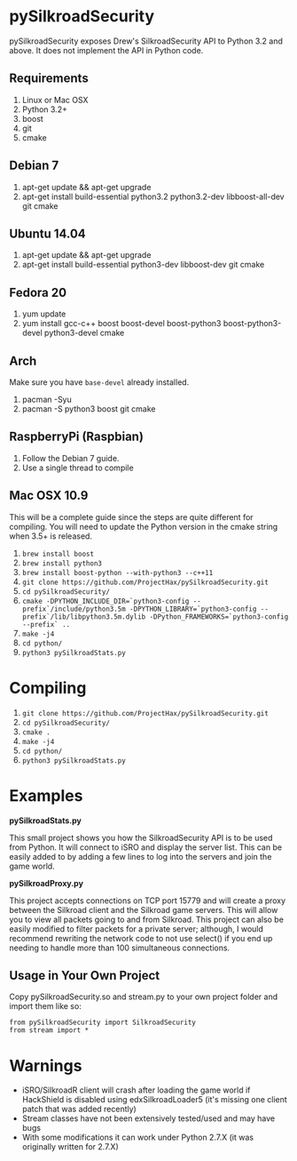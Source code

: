 pySilkroadSecurity
==================

pySilkroadSecurity exposes Drew's SilkroadSecurity API to Python 3.2 and above. It does not implement the API in Python code.

Requirements
------------

1. Linux or Mac OSX
2. Python 3.2+
3. boost
4. git
5. cmake

Debian 7
--------

1. apt-get update && apt-get upgrade
2. apt-get install build-essential python3.2 python3.2-dev libboost-all-dev git cmake

Ubuntu 14.04
------------

1. apt-get update && apt-get upgrade
2. apt-get install build-essential python3-dev libboost-dev git cmake

Fedora 20
---------

1. yum update
2. yum install gcc-c++ boost boost-devel boost-python3 boost-python3-devel python3-devel cmake

Arch
----

Make sure you have `base-devel` already installed.

1. pacman -Syu
2. pacman -S python3 boost git cmake

RaspberryPi (Raspbian)
----------------------

1. Follow the Debian 7 guide.
2. Use a single thread to compile

Mac OSX 10.9
------------

This will be a complete guide since the steps are quite different for compiling. You will need to update the Python version in the cmake string when 3.5+ is released.

1. `brew install boost`
2. `brew install python3`
3. `brew install boost-python --with-python3 --c++11`
4. `git clone https://github.com/ProjectHax/pySilkroadSecurity.git`
5. `cd pySilkroadSecurity/`
6. ```cmake -DPYTHON_INCLUDE_DIR=`python3-config --prefix`/include/python3.5m -DPYTHON_LIBRARY=`python3-config --prefix`/lib/libpython3.5m.dylib -DPython_FRAMEWORKS=`python3-config --prefix` ..```
7. `make -j4`
8. `cd python/`
9. `python3 pySilkroadStats.py`

Compiling
=========

1. `git clone https://github.com/ProjectHax/pySilkroadSecurity.git`
2. `cd pySilkroadSecurity/`
3. `cmake .`
4. `make -j4`
5. `cd python/`
6. `python3 pySilkroadStats.py`

Examples
========

**pySilkroadStats.py**

This small project shows you how the SilkroadSecurity API is to be used from Python. It will connect to iSRO and display the server list. This can be easily added to by adding a few lines to log into the servers and join the game world.

**pySilkroadProxy.py**

This project accepts connections on TCP port 15779 and will create a proxy between the Silkroad client and the Silkroad game servers. This will allow you to view all packets going to and from Silkroad. This project can also be easily modified to filter packets for a private server; although, I would recommend rewriting the network code to not use select() if you end up needing to handle more than 100 simultaneous connections.

Usage in Your Own Project
-------------------------

Copy pySilkroadSecurity.so and stream.py to your own project folder and import them like so:

```
from pySilkroadSecurity import SilkroadSecurity
from stream import *
```

Warnings
========

* iSRO/SilkroadR client will crash after loading the game world if HackShield is disabled using edxSilkroadLoader5 (it's missing one client patch that was added recently)
* Stream classes have not been extensively tested/used and may have bugs
* With some modifications it can work under Python 2.7.X (it was originally written for 2.7.X)
